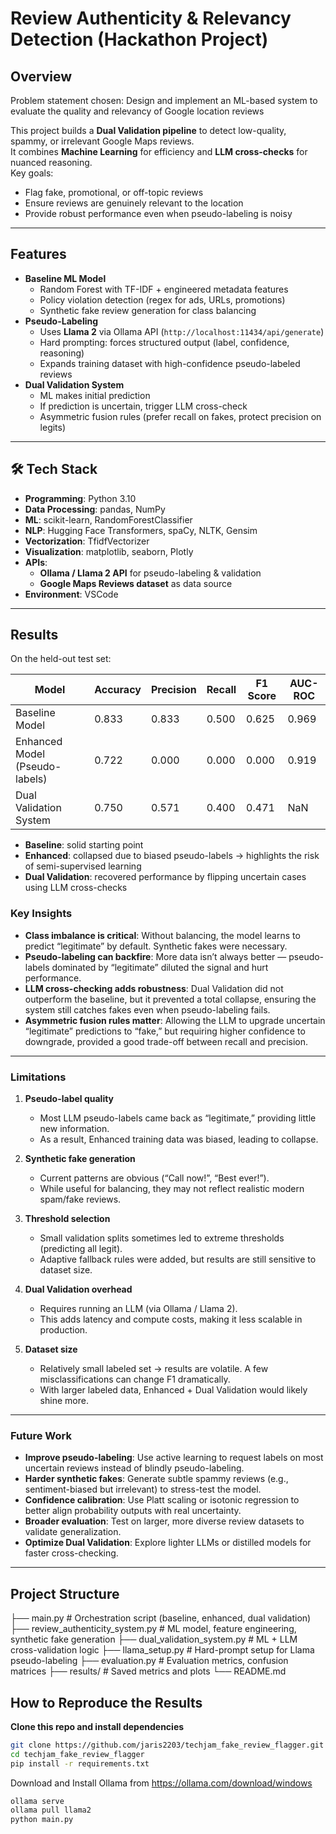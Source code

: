 # Review Authenticity & Relevancy Detection (Hackathon Project)

##  Overview
Problem statement chosen: Design and implement an ML-based system to evaluate the quality and relevancy of Google location reviews

This project builds a **Dual Validation pipeline** to detect low-quality, spammy, or irrelevant Google Maps reviews.  
It combines **Machine Learning** for efficiency and **LLM cross-checks** for nuanced reasoning.  
Key goals:
- Flag fake, promotional, or off-topic reviews
- Ensure reviews are genuinely relevant to the location
- Provide robust performance even when pseudo-labeling is noisy

---

##  Features
- **Baseline ML Model**
  - Random Forest with TF-IDF + engineered metadata features
  - Policy violation detection (regex for ads, URLs, promotions)
  - Synthetic fake review generation for class balancing
- **Pseudo-Labeling**
  - Uses **Llama 2** via Ollama API (`http://localhost:11434/api/generate`)
  - Hard prompting: forces structured output (label, confidence, reasoning)
  - Expands training dataset with high-confidence pseudo-labeled reviews
- **Dual Validation System**
  - ML makes initial prediction
  - If prediction is uncertain, trigger LLM cross-check
  - Asymmetric fusion rules (prefer recall on fakes, protect precision on legits)

---
## 🛠️ Tech Stack

- **Programming**: Python 3.10  
- **Data Processing**: pandas, NumPy  
- **ML**: scikit-learn, RandomForestClassifier  
- **NLP**: Hugging Face Transformers, spaCy, NLTK, Gensim  
- **Vectorization**: TfidfVectorizer  
- **Visualization**: matplotlib, seaborn, Plotly  
- **APIs**:  
  - **Ollama / Llama 2 API** for pseudo-labeling & validation  
  - **Google Maps Reviews dataset** as data source  
- **Environment**: VSCode

---

## Results
On the held-out test set:

| Model                          | Accuracy | Precision | Recall | F1 Score | AUC-ROC |
|--------------------------------|----------|-----------|--------|----------|---------|
| Baseline Model                 | 0.833    | 0.833     | 0.500  | 0.625    | 0.969   |
| Enhanced Model (Pseudo-labels) | 0.722    | 0.000     | 0.000  | 0.000    | 0.919   |
| Dual Validation System         | 0.750    | 0.571     | 0.400  | 0.471    |   NaN   |

- **Baseline**: solid starting point  
- **Enhanced**: collapsed due to biased pseudo-labels → highlights the risk of semi-supervised learning  
- **Dual Validation**: recovered performance by flipping uncertain cases using LLM cross-checks  


### Key Insights
- **Class imbalance is critical**: Without balancing, the model learns to predict “legitimate” by default. Synthetic fakes were necessary.  
- **Pseudo-labeling can backfire**: More data isn’t always better — pseudo-labels dominated by “legitimate” diluted the signal and hurt performance.  
- **LLM cross-checking adds robustness**: Dual Validation did not outperform the baseline, but it prevented a total collapse, ensuring the system still catches fakes even when pseudo-labeling fails.  
- **Asymmetric fusion rules matter**: Allowing the LLM to upgrade uncertain “legitimate” predictions to “fake,” but requiring higher confidence to downgrade, provided a good trade-off between recall and precision.

---

### Limitations
1. **Pseudo-label quality**  
   - Most LLM pseudo-labels came back as “legitimate,” providing little new information.  
   - As a result, Enhanced training data was biased, leading to collapse.

2. **Synthetic fake generation**  
   - Current patterns are obvious (“Call now!”, “Best ever!”).  
   - While useful for balancing, they may not reflect realistic modern spam/fake reviews.

3. **Threshold selection**  
   - Small validation splits sometimes led to extreme thresholds (predicting all legit).  
   - Adaptive fallback rules were added, but results are still sensitive to dataset size.

4. **Dual Validation overhead**  
   - Requires running an LLM (via Ollama / Llama 2).  
   - This adds latency and compute costs, making it less scalable in production.

5. **Dataset size**  
   - Relatively small labeled set → results are volatile. A few misclassifications can change F1 dramatically.  
   - With larger labeled data, Enhanced + Dual Validation would likely shine more.

---

### Future Work
- **Improve pseudo-labeling**: Use active learning to request labels on most uncertain reviews instead of blindly pseudo-labeling.  
- **Harder synthetic fakes**: Generate subtle spammy reviews (e.g., sentiment-biased but irrelevant) to stress-test the model.  
- **Confidence calibration**: Use Platt scaling or isotonic regression to better align probability outputs with real uncertainty.  
- **Broader evaluation**: Test on larger, more diverse review datasets to validate generalization.  
- **Optimize Dual Validation**: Explore lighter LLMs or distilled models for faster cross-checking.
---

## Project Structure
├── main.py # Orchestration script (baseline, enhanced, dual validation)
├── review_authenticity_system.py # ML model, feature engineering, synthetic fake generation
├── dual_validation_system.py # ML + LLM cross-validation logic
├── llama_setup.py # Hard-prompt setup for Llama pseudo-labeling
├── evaluation.py # Evaluation metrics, confusion matrices
├── results/ # Saved metrics and plots
└── README.md

## How to Reproduce the Results

**Clone this repo and install dependencies**
   ```bash
   git clone https://github.com/jaris2203/techjam_fake_review_flagger.git
   cd techjam_fake_review_flagger
   pip install -r requirements.txt
   ```
   Download and Install Ollama from https://ollama.com/download/windows

   ```bash
   ollama serve
   ollama pull llama2
   python main.py
   ```
